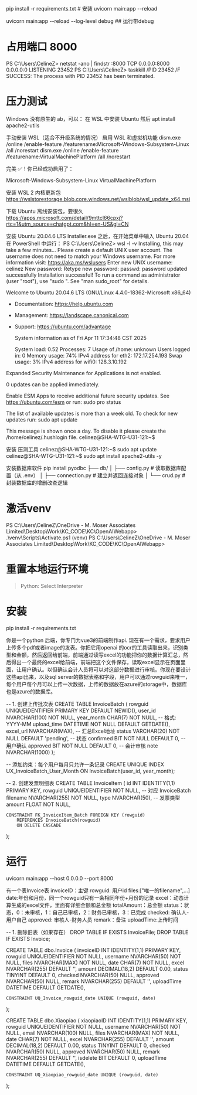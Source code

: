 pip install -r requirements.txt # 安装
uvicorn main:app --reload

uvicorn main:app --reload --log-level debug ## 运行带debug

# 占用端口 8000

PS C:\Users\CelineZ> netstat -ano | findstr :8000
  TCP    0.0.0.0:8000           0.0.0.0:0              LISTENING       23452
PS C:\Users\CelineZ> taskkill /PID 23452 /F
SUCCESS: The process with PID 23452 has been terminated.

# 压力测试

Windows 没有原生的 ab，可以：
在 WSL 中安装 Ubuntu 然后 apt install apache2-utils  

手动安装 WSL（适合不升级系统的情况）
启用 WSL 和虚拟机功能
dism.exe /online /enable-feature /featurename:Microsoft-Windows-Subsystem-Linux /all /norestart
dism.exe /online /enable-feature /featurename:VirtualMachinePlatform /all /norestart

完美 ✅！你已经成功启用了：

Microsoft-Windows-Subsystem-Linux
VirtualMachinePlatform

安装 WSL 2 内核更新包
<https://wslstorestorage.blob.core.windows.net/wslblob/wsl_update_x64.msi>

下载 Ubuntu 离线安装包，要很久
<https://apps.microsoft.com/detail/9mttcl66cpxj?rtc=1&utm_source=chatgpt.com&hl=en-US&gl=CN>

安装 Ubuntu 20.04.6 LTS Installer.exe 之后，在开始菜单中输入
Ubuntu 20.04
在 PowerShell 中运行：
PS C:\Users\CelineZ> wsl -l -v
Installing, this may take a few minutes...
Please create a default UNIX user account. The username does not need to match your Windows username.
For more information visit: <https://aka.ms/wslusers>
Enter new UNIX username: celinez
New password:
Retype new password:
passwd: password updated successfully
Installation successful!
To run a command as administrator (user "root"), use "sudo <command>".
See "man sudo_root" for details.

Welcome to Ubuntu 20.04.6 LTS (GNU/Linux 4.4.0-18362-Microsoft x86_64)

* Documentation:  <https://help.ubuntu.com>
* Management:     <https://landscape.canonical.com>
* Support:        <https://ubuntu.com/advantage>

  System information as of Fri Apr 11 17:34:48 CST 2025

  System load:    0.52      Processes:              7
  Usage of /home: unknown   Users logged in:        0
  Memory usage:   74%       IPv4 address for eth2:  172.17.254.193
  Swap usage:     3%        IPv4 address for wifi0: 128.3.10.192

Expanded Security Maintenance for Applications is not enabled.

0 updates can be applied immediately.

Enable ESM Apps to receive additional future security updates.
See <https://ubuntu.com/esm> or run: sudo pro status

The list of available updates is more than a week old.
To check for new updates run: sudo apt update

This message is shown once a day. To disable it please create the
/home/celinez/.hushlogin file.
celinez@SHA-WTG-U31-121:~$  

安装 压测工具
celinez@SHA-WTG-U31-121:~$ sudo apt update
celinez@SHA-WTG-U31-121:~$ sudo apt install apache2-utils -y

安装数据库软件
 pip install pyodbc
├── db/
│   ├── config.py         # 读取数据库配置（从 .env）
│   ├── connection.py     # 建立并返回连接对象
│   └── crud.py           # 封装数据库的增删改查逻辑

# 激活venv

PS C:\Users\CelineZ\OneDrive - M. Moser Associates Limited\Desktop\Work\KC\_CODE\KC\OpenAIWebapp> .\venv\Scripts\Activate.ps1
(venv) PS C:\Users\CelineZ\OneDrive - M. Moser Associates Limited\Desktop\Work\KC\_CODE\KC\OpenAIWebapp>

# 重置本地运行环境
>
>Python: Select Interpreter

# 安装

pip install -r requirements.txt

你是一个python 后端，你专门为vue3的前端制作api. 现在有一个需求，要求用户上传多个pdf或者image的发表。你把它用openai 的ocr的工具读取出来，识别类型和金额，然后返回给前端，前端通过读写excel的功能把你的数据计算汇总，然后得出一个最终的excel给前端，前端把这个文件保存，读取excel显示在页面里面，让用户确认。以但确认会计人员将可以对这部分数据进行审核。你现在要设计这些api出来，以及sql server的数据表格和字段，用户可以通过rowguid来唯一，每个用户每个月可以上传一次数据，上传的数据放在azure的storage中，数据库也是azure的数据库。

-- 1. 创建上传批次表
CREATE TABLE InvoiceBatch (
    rowguid UNIQUEIDENTIFIER PRIMARY KEY DEFAULT NEWID(),
    user_id NVARCHAR(100) NOT NULL,
    year_month CHAR(7) NOT NULL, -- 格式: YYYY-MM
    upload_time DATETIME NOT NULL DEFAULT GETDATE(),
    excel_url NVARCHAR(MAX), -- 汇总Excel地址
    status VARCHAR(20) NOT NULL DEFAULT 'pending', -- 状态
    confirmed BIT NOT NULL DEFAULT 0, -- 用户确认
    approved BIT NOT NULL DEFAULT 0, -- 会计审核
    note NVARCHAR(1000)
);

-- 添加约束：每个用户每月只允许一条记录
CREATE UNIQUE INDEX UX_InvoiceBatch_User_Month ON InvoiceBatch(user_id, year_month);

-- 2. 创建发票明细表
CREATE TABLE InvoiceItem (
    id INT IDENTITY(1,1) PRIMARY KEY,
    rowguid UNIQUEIDENTIFIER NOT NULL, -- 对应 InvoiceBatch
    filename NVARCHAR(255) NOT NULL,
    type NVARCHAR(50), -- 发票类型
    amount FLOAT NOT NULL,

    CONSTRAINT FK_InvoiceItem_Batch FOREIGN KEY (rowguid)
        REFERENCES InvoiceBatch(rowguid)
        ON DELETE CASCADE
);

# 运行

uvicorn main:app --host 0.0.0.0 --port 8000

有一个表Invoice表
invoiceID：主键
rowguid: 用户id
files:["唯一的filename",...]
date:年份和月份，同一个rowguid只有一条相同年份+月份的记录
excel：动态计算生成的excel文件，里面有详细金额和总金额
totalAmount：总金额
status：状态，0：未审核，1：自己已审核，2：财务已审核，3：已完成
checked: 确认人-用户自己
approved: 审核人-财务人员
remark：备注
uploadTime:上传时间

-- 1. 删除旧表（如果存在）
DROP TABLE IF EXISTS InvoiceFile;
DROP TABLE IF EXISTS Invoice;

CREATE TABLE dbo.Invoice (
    invoiceID INT IDENTITY(1,1) PRIMARY KEY,
    rowguid UNIQUEIDENTIFIER NOT NULL,
    username NVARCHAR(50) NOT NULL,
    files NVARCHAR(MAX) NOT NULL,
    date CHAR(7) NOT NULL,
    excel NVARCHAR(255) DEFAULT '',
    amount DECIMAL(18,2) DEFAULT 0.00,
    status TINYINT DEFAULT 0,
    checked NVARCHAR(50) NULL,
    approved NVARCHAR(50) NULL,
    remark NVARCHAR(255) DEFAULT '',
    uploadTime DATETIME DEFAULT GETDATE(),

    CONSTRAINT UQ_Invoice_rowguid_date UNIQUE (rowguid, date)
);

CREATE TABLE dbo.Xiaopiao (
    xiaopiaoID INT IDENTITY(1,1) PRIMARY KEY,
    rowguid UNIQUEIDENTIFIER NOT NULL,
    username NVARCHAR(50) NOT NULL,
    email NVARCHAR(100) NULL,
    files NVARCHAR(MAX) NOT NULL,
    date CHAR(7) NOT NULL,
    excel NVARCHAR(255) DEFAULT '',
    amount DECIMAL(18,2) DEFAULT 0.00,
    status TINYINT DEFAULT 0,
    checked NVARCHAR(50) NULL,
    approved NVARCHAR(50) NULL,
    remark NVARCHAR(255) DEFAULT '',
    isdelete BIT DEFAULT 0,
    uploadTime DATETIME DEFAULT GETDATE(),

    CONSTRAINT UQ_Xiaopiao_rowguid_date UNIQUE (rowguid, date)
);
